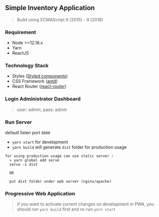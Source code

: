 ## Simple Inventory Application

> Build using ECMAScript 6 (2015) - 9 (2018)

### Requirement

- Node >=12.16.x
- Yarn
- ReactJS

### Technology Stack

- Styles ([Styled components](https://www.styled-components.com))
- CSS Framework ([antd](https://ant.design))
- React Router ([react-router](https://reactrouter.com))

### Login Administrator Dashboard

> user: admin, pass: admin

### Run Server

default listen port `8080`

- `yarn start` for development
- `yarn build` will generate `dist` folder for production usage

```
for using production usage can use static server :
  > yarn global add serve
  serve -s dist

  OR

  put dist folder under web server (nginx/apache)
```

### Progressive Web Application
> if you want to activate current changes on development in PWA, you should run `yarn build` first and re-run `yarn start` 
